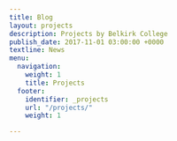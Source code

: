 ```yaml
---
title: Blog
layout: projects
description: Projects by Belkirk College
publish_date: 2017-11-01 03:00:00 +0000
textline: News
menu:
  navigation:
    weight: 1
    title: Projects
  footer:
    identifier: _projects
    url: "/projects/"
    weight: 1

---
```


